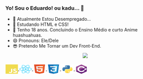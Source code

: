 ### Yo! Sou o Eduardo! ou kadu... 👋

- 🔭 Atualmente Estou Desempregado...
- 🌱 Estudando HTML e CSS!
- 💬 Tenho 18 anos. Concluindo o Ensino Médio e curto Anime huashuahuas.
- 😄 Pronouns: Ele/Dele
- 😎 Pretendo Me Tornar um Dev Front-End.

<div align="center">
  <a href="https://github.com/kadu18">
  <img height="180em" src="https://github-readme-stats.vercel.app/api?username=Kadu18&show_icons=true&theme=dracula&include_all_commits=true&count_private=true"/>
</div>
  
  <div style="display: inline_block"><br>
  <img align="center" alt="Rafa-Js" height="30" width="40" src="https://raw.githubusercontent.com/devicons/devicon/master/icons/javascript/javascript-plain.svg">
  <img align="center" alt="Rafa-React" height="30" width="40" src="https://raw.githubusercontent.com/devicons/devicon/master/icons/react/react-original.svg">
  <img align="center" alt="Rafa-HTML" height="30" width="40" src="https://raw.githubusercontent.com/devicons/devicon/master/icons/html5/html5-original.svg">
  <img align="center" alt="Rafa-CSS" height="30" width="40" src="https://raw.githubusercontent.com/devicons/devicon/master/icons/css3/css3-original.svg">
  <img align="center" alt="Rafa-Python" height="30" width="40" src="https://raw.githubusercontent.com/devicons/devicon/master/icons/python/python-original.svg">
  <img align="center" alt="Rafa-Csharp" height="30" width="40" src="https://raw.githubusercontent.com/devicons/devicon/master/icons/csharp/csharp-original.svg">
</div>
